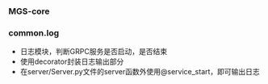 ### MGS-core

### common.log

- 日志模块，判断GRPC服务是否启动，是否结束
- 使用decorator封装日志输出部分
- 在server/Server.py文件的server函数外使用@service_start，即可输出日志

